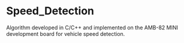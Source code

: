 # Speed_Detection
Algorithm developed in C/C++ and implemented on the AMB-82 MINI development board for vehicle speed detection.
